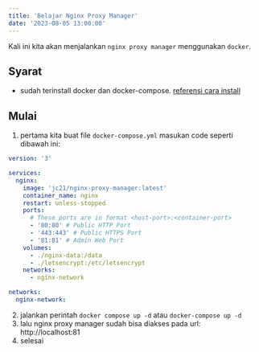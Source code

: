 ```yaml
---
title: 'Belajar Nginx Proxy Manager'
date: '2023-08-05 13:00:00'
---
```


Kali ini kita akan menjalankan `nginx proxy manager` menggunakan `docker`.

## Syarat
- sudah terinstall docker dan docker-compose. [referensi cara install](https://docs.docker.com/engine/install/)

## Mulai
1. pertama kita buat file `docker-compose.yml` masukan code seperti dibawah ini:

```YAML
version: '3'

services:
  nginx:
    image: 'jc21/nginx-proxy-manager:latest'
    container_name: nginx
    restart: unless-stopped
    ports:
      # These ports are in format <host-port>:<container-port>
      - '80:80' # Public HTTP Port
      - '443:443' # Public HTTPS Port
      - '81:81' # Admin Web Port
    volumes:
      - ./nginx-data:/data
      - ./letsencrypt:/etc/letsencrypt
    networks:
      - nginx-network

networks:
  nginx-network:
```

2. jalankan perintah `docker compose up -d` atau `docker-compose up -d`
3. lalu nginx proxy manager sudah bisa diakses pada url: http://localhost:81
4. selesai